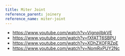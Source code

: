 ```yaml
---
title: Miter Joint
reference_parent: joinery
reference_name: miter-joint
---
```

- https://www.youtube.com/watch?v=VignpjIbkVE
- https://www.youtube.com/watch?v=fXfATT6SBPU
- https://www.youtube.com/watch?v=XDhZXOFRZpE
- https://www.youtube.com/watch?v=NomRxPUY2Nc